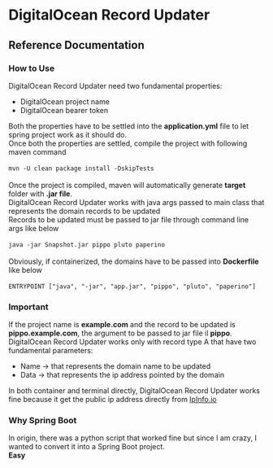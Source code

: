 <h1>DigitalOcean Record Updater</h1>
<h2>Reference Documentation</h2>

<h3>How to Use</h3>
DigitalOcean Record Updater need two fundamental properties:
<ul>
    <li>DigitalOcean project name</li>
    <li>DigitalOcean bearer token</li>
</ul>
Both the properties have to be settled into the <b>application.yml</b> file to let spring project work as it should do.
<br>Once both the properties are settled, compile the project with following maven command
<br><br>
    <code>mvn -U clean package install -DskipTests</code>
<br><br>
Once the project is compiled, maven will automatically generate <b>target</b> folder with <b>.jar file</b>.<br>
DigitalOcean Record Updater works with java args passed to main class that represents the domain records to be updated<br>
Records to be updated must be passed to jar file through command line args like below
<br><br>
    <code style="text-align: center">java -jar Snapshot.jar pippo pluto paperino</code>
<br><br>
Obviously, if containerized, the domains have to be passed into <b>Dockerfile</b> like below
<br><br>
    <code style="text-align: center">ENTRYPOINT ["java", "-jar", "app.jar", "pippo", "pluto", "paperino"]</code>
<br>
<h3>Important</h3>
If the project name is <b>example.com</b> and the record to be updated is <b>pippo.example.com</b>, the argument to be passed to 
jar file il <b>pippo</b>.<br>
DigitalOcean Record Updater works only with record type A that have two fundamental parameters:
<ul>
    <li>Name -> that represents the domain name to be updated</li>
    <li>Data -> that represents the ip address pointed by the domain</li>
</ul>
In both container and terminal directly, DigitalOcean Record Updater works fine because it get the public ip address directly from 
<a href="ipinfo.io/ip">IpInfo.io</a>
<h3>Why Spring Boot</h3>
In origin, there was a python script that worked fine but since I am crazy, I wanted to convert it into a Spring Boot project.
<br><b>Easy</b>